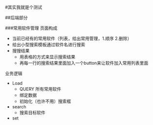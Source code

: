 #其实我就是个测试

##后端部分

###常用软件管理
页面构成
* 当前已经有的常用软件（列表，给出常用管理，1.顺序 2.删除）
* 给出小型搜索模板通过软件名进行搜索
* 搜搜结果
  - 用表格的方式来显示搜索结果
  - 再每一行的搜索结果里面加入一个button来让软件加入常用列表里面

业务逻辑
* Load
  - QUERY 所有常用软件
  - 绑定数据
  - 初始化（也许不用）搜索框
* search
  - 搜索目标软件
* set





